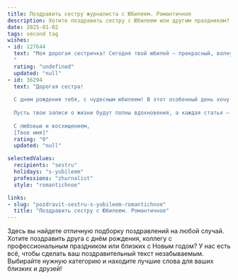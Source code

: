 ```yaml
---
title: Поздравить сестру журналиста с Юбилеем. Романтичное
description: Хотите поздравить сестру с Юбилеем или другим праздником? Наш ИИ создаст незабываемое поздравление, а вы обязательно выделитесь среди других.  
date: 2025-01-02
tags: second tag
wishes:
- id: 127644
  text: "Моя дорогая сестричка! Сегодня твой юбилей – прекрасный, волнующий праздник, словно страница из самой захватывающей книги жизни. Твой талант журналиста,  способность находить красоту в обыденном,  чувствовать пульс времени и делиться им с миром — это  чудесный дар,  который завораживает и вдохновляет.  Пусть твоя жизнь будет яркой, как захватывающий репортаж, наполненная любовью, счастьем и  неизменным успехом.  Я бесконечно люблю тебя и горжусь тобой! С юбилеем!
  "
  rating: "undefined"
  updated: "null"
- id: 36294
  text: "Дорогая сестра!
  
  С днем рождения тебя, с чудесным юбилеем! В этот особенный день хочу пожелать тебе, чтобы каждое твое слово, написанное с душой, находило отклик в сердцах людей. Ты – не просто журналист, ты – волшебница, способная запечатлеть мгновения и рассказывать о них так, что мир становится ярче и многограннее.
  
  Пусть твои записи о жизни будут полны вдохновения, а каждая статья – настоящим произведением искусства. Желаю тебе бесконечной энергии, любви и счастья. Пусть каждая строчка твоего пути будет пропитана романтикой и новыми открытиями, а твое сердце всегда остается открытым для любви и нежности.
  
  С любовью и восхищением,
  [Твое имя]"
  rating: "0"
  updated: "null"

selectedValues:
  recipients: "sestru"
  holidays: "s-yubileem"
  professions: "zhurnalist"
  style: "romantichnoe"

links:
- slug: "pozdravit-sestru-s-yubileem-romantichnoe"
  title: "Поздравить сестру с Юбилеем. Романтичное"
---
```


Здесь вы найдете отличную подборку поздравлений на любой случай. 
Хотите поздравить друга с днём рождения, коллегу с профессиональным праздником или близких с Новым годом? У нас есть всё, чтобы сделать ваш поздравительный текст незабываемым. Выбирайте нужную категорию и находите лучшие слова для ваших близких и друзей!
